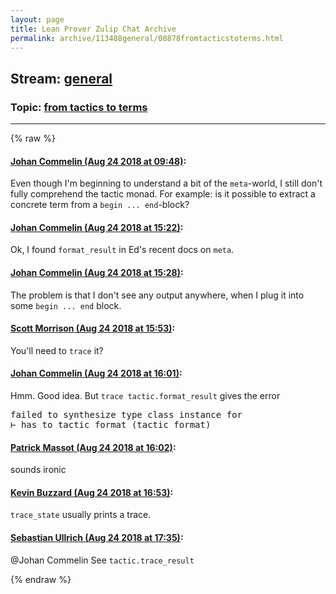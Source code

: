 ```yaml
---
layout: page
title: Lean Prover Zulip Chat Archive 
permalink: archive/113488general/08878fromtacticstoterms.html
---
```


## Stream: [general](index.html)
### Topic: [from tactics to terms](08878fromtacticstoterms.html)

---


{% raw %}
#### [ Johan Commelin (Aug 24 2018 at 09:48)](https://leanprover.zulipchat.com/#narrow/stream/113488-general/topic/from%20tactics%20to%20terms/near/132682307):
<p>Even though I'm beginning to understand a bit of the <code>meta</code>-world, I still don't fully comprehend the tactic monad. For example: is it possible to extract a concrete term from a <code>begin ... end</code>-block?</p>

#### [ Johan Commelin (Aug 24 2018 at 15:22)](https://leanprover.zulipchat.com/#narrow/stream/113488-general/topic/from%20tactics%20to%20terms/near/132696207):
<p>Ok, I found <code>format_result</code> in Ed's recent docs on <code>meta</code>.</p>

#### [ Johan Commelin (Aug 24 2018 at 15:28)](https://leanprover.zulipchat.com/#narrow/stream/113488-general/topic/from%20tactics%20to%20terms/near/132696477):
<p>The problem is that I don't see any output anywhere, when I plug it into some <code>begin ... end</code> block.</p>

#### [ Scott Morrison (Aug 24 2018 at 15:53)](https://leanprover.zulipchat.com/#narrow/stream/113488-general/topic/from%20tactics%20to%20terms/near/132697545):
<p>You'll need to <code>trace</code> it?</p>

#### [ Johan Commelin (Aug 24 2018 at 16:01)](https://leanprover.zulipchat.com/#narrow/stream/113488-general/topic/from%20tactics%20to%20terms/near/132697964):
<p>Hmm. Good idea. But <code>trace tactic.format_result</code> gives the error</p>
<div class="codehilite"><pre><span></span><span class="n">failed</span> <span class="n">to</span> <span class="n">synthesize</span> <span class="n">type</span> <span class="n">class</span> <span class="kn">instance</span> <span class="n">for</span>
<span class="err">⊢</span> <span class="n">has_to_tactic_format</span> <span class="o">(</span><span class="n">tactic</span> <span class="n">format</span><span class="o">)</span>
</pre></div>

#### [ Patrick Massot (Aug 24 2018 at 16:02)](https://leanprover.zulipchat.com/#narrow/stream/113488-general/topic/from%20tactics%20to%20terms/near/132698024):
<p>sounds ironic</p>

#### [ Kevin Buzzard (Aug 24 2018 at 16:53)](https://leanprover.zulipchat.com/#narrow/stream/113488-general/topic/from%20tactics%20to%20terms/near/132700521):
<p><code>trace_state</code> usually prints a trace.</p>

#### [ Sebastian Ullrich (Aug 24 2018 at 17:35)](https://leanprover.zulipchat.com/#narrow/stream/113488-general/topic/from%20tactics%20to%20terms/near/132702583):
<p><span class="user-mention" data-user-id="112680">@Johan Commelin</span> See <code>tactic.trace_result</code></p>


{% endraw %}
